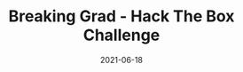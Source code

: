 ---
layout: single
title: '<span class="hackthebox">Breaking Grad - Hack The Box Challenge</span>'
excerpt: "Breaking Grad is a web challenge where you will have to exploit a prototype pollution vulnerability and get a rce."
date: 2021-06-18
header:
  teaser: /assets/images/htb-writeup-breaking-grad/icon.png
  teaser_home_page: true
  image_description: breaking grad hack the box
  icon: /assets/images/hackthebox.webp
categories:
  - hackthebox
  - challenge
tags:  
  - web
  - scripting
  - nodejs
  - prototype-pollution
  - rce
toc: true
toc_label: "Content"
toc_sticky: true
show_time: false
layout: encrypted/breaking-grad
permalink: "/htb-writeup-breaking-grad/"
show_time: false
---
